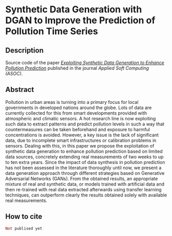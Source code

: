 # Synthetic Data Generation with DGAN to Improve the Prediction of Pollution Time Series

## Description

Source code of the paper [*Exploiting Synthetic Data Generation to Enhance Pollution Prediction*](https://URL) published in the journal *Applied Soft Computing (ASOC)*. 

## Abstract

Pollution in urban areas is turning into a primary focus for local governments in developed nations around the globe. Lots of data are currently collected for this from smart developments provided with atmospheric and climatic sensors. A hot research line is now exploiting such data to extract patterns and predict pollution levels in such a way that countermeasures can be taken beforehand and exposure to harmful concentrations is avoided. However, a key issue is the lack of significant data, due to incomplete smart infrastructures or calibration problems in sensors. Dealing with this, in this paper we propose the exploitation of synthetic data generation to enhance pollution prediction based on limited data sources, concretely extending real measurements of two weeks to up to ten extra years. Since the impact of data synthesis in pollution prediction has not been assessed in the literature thoroughly until now, we present a data generation approach through different strategies based on Generative Adversarial Networks (GANs). From the obtained results, an appropriate mixture of real and synthetic data, or models trained with artificial data and then re-trained with real data extracted afterwards using transfer learning techniques, can outperform clearly the results obtained solely with available real measurements.

## How to cite

```elixir
Not publised yet
```

